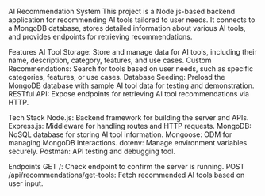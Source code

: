 AI Recommendation System
This project is a Node.js-based backend application for recommending AI tools tailored to user needs. It connects to a MongoDB database, stores detailed information about various AI tools, and provides endpoints for retrieving recommendations.

Features
AI Tool Storage: Store and manage data for AI tools, including their name, description, category, features, and use cases.
Custom Recommendations: Search for tools based on user needs, such as specific categories, features, or use cases.
Database Seeding: Preload the MongoDB database with sample AI tool data for testing and demonstration.
RESTful API: Expose endpoints for retrieving AI tool recommendations via HTTP.

Tech Stack
Node.js: Backend framework for building the server and APIs.
Express.js: Middleware for handling routes and HTTP requests.
MongoDB: NoSQL database for storing AI tool information.
Mongoose: ODM for managing MongoDB interactions.
dotenv: Manage environment variables securely.
Postman: API testing and debugging tool.

Endpoints
GET /: Check endpoint to confirm the server is running.
POST /api/recommendations/get-tools: Fetch recommended AI tools based on user input.
